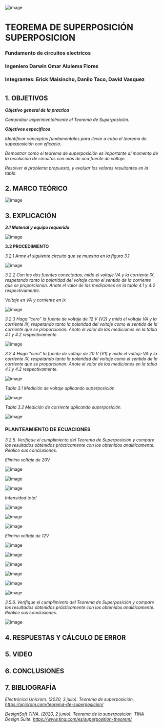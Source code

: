 ![image](https://user-images.githubusercontent.com/85728185/122873688-b1ff8480-d2f7-11eb-8db4-6c559deb9572.png)

# TEOREMA DE SUPERPOSICIÓN SUPERPOSICION

### Fundamento de circuitos electricos
### Ingeniero  Darwin Omar Alulema Flores

### Integrantes: Erick Maisincho, Danilo Taco, David Vasquez
#

## 1. OBJETIVOS

***Objetivo general de la practica***

_Comprobar experimentalmente el Teorema de Superposición._


***Objetivos especificos***

_Identificar conceptos fundamentales para llevar a cabo el teorema de superposición con eficacia._

_Demostrar como el teorema de superposición es importante al momento de la resolucion de circuitos con más de una fuente de voltaje._

_Resolver el problema propuesto, y evaluar los valores resultantes en la tabla._


## 2. MARCO TEÓRICO 

![image](https://user-images.githubusercontent.com/84418933/125886098-1f10f1ed-f539-4b0f-a6ad-93e317228524.png)

## 3. EXPLICACIÓN

***3.1 Material y equipo requerido***

![image](https://user-images.githubusercontent.com/85259801/125874494-e5c47a45-8d5a-419b-9e12-74c3b6836b6e.png)


**3.2 PROCEDIMIENTO**

_3.2.1 Arme el siguiente circuito que se muestra en la figura 3.1_


![image](https://user-images.githubusercontent.com/85259801/125874582-3f35c5d8-a1e4-4b0b-922b-1fe97c6db8a9.png)


_3.2.2 Con las dos fuentes conectadas, mida el voltaje VA y la corriente IX, respetando
tanto la polaridad del voltaje como el sentido de la corriente que se proporcionan. Anote
el valor de las mediciones en la tabla 4.1 y 4.2 respectivamente._

_Voltaje en VA y corriente en Ix_

![image](https://user-images.githubusercontent.com/85259801/125901145-76b90561-84b7-4767-8208-6231e46f0449.png)


_3.2.3 Haga “cero” la fuente de voltaje de 12 V (V2) y mida el voltaje VA y la corriente
IX, respetando tanto la polaridad del voltaje como el sentido de la corriente que se
proporcionan. Anote el valor de las mediciones en la tabla 4.1 y 4.2 respectivamente._

![image](https://user-images.githubusercontent.com/85259801/125904098-e576734a-e879-4dea-9cf2-d2ad023cd950.png)

_3.2.4 Haga “cero” la fuente de voltaje de 20 V (V1) y mida el voltaje VA y la corriente
IX, respetando tanto la polaridad del voltaje como el sentido de la corriente que se
proporcionan. Anote el valor de las mediciones en la tabla 4.1 y 4.2 respectivamente._

![image](https://user-images.githubusercontent.com/85259801/125904246-f220d8aa-44f5-4136-8abf-c16f37aef593.png)


_Tabla 3.1 Medición de voltaje aplicando superposición._

![image](https://user-images.githubusercontent.com/85259801/125965051-2179246b-d499-4acf-b71e-c949d1e18db6.png)


_Tabla 3.2 Medición de corriente aplicando superposición._

![image](https://user-images.githubusercontent.com/85259801/125965133-8bf4e65c-21a8-4113-81f9-f17ba61c67b0.png)



### PLANTEAMIENTO DE ECUACIONES

_3.2.5. Verifique el cumplimiento del Teorema de Superposición y compare los
resultados obtenidos prácticamente con los obtenidos analíticamente. Realice sus
conclusiones._

_Elimino voltaje de 20V_

![image](https://user-images.githubusercontent.com/85259801/125957247-21cf2eab-5bda-44d2-ae99-dcf24f85fe29.png)

![image](https://user-images.githubusercontent.com/85259801/125957287-42ee2a6b-2c9d-4fa8-a840-1261e6423461.png)

![image](https://user-images.githubusercontent.com/85259801/125957317-d3073f46-9abd-4f51-bf6d-46788e35981b.png)

_Intensidad total_

![image](https://user-images.githubusercontent.com/85259801/125957376-8edbcbc9-9b92-4385-a251-806cab1a8e77.png)

![image](https://user-images.githubusercontent.com/85259801/125957411-1068d573-adce-43b4-8cbb-1a81284e10fc.png)

![image](https://user-images.githubusercontent.com/85259801/125957514-e728ee83-9fb2-475b-998f-b8e63b4039d0.png)

_Elimino voltaje de 12V_

![image](https://user-images.githubusercontent.com/85259801/125957817-ece419ad-52e2-4c93-8a32-0a35328c7a00.png)

![image](https://user-images.githubusercontent.com/85259801/125957848-e5abbaa2-8893-4f8f-8f45-6c37600edb7d.png)

![image](https://user-images.githubusercontent.com/85259801/125957872-f6ab56f6-1a29-40b0-b2f2-e1888dc3dffb.png)

![image](https://user-images.githubusercontent.com/85259801/125957902-48aa0e31-4a99-47f7-b0b3-df835889589d.png)

![image](https://user-images.githubusercontent.com/85259801/125957922-ab388d47-f6ed-4459-9e4a-f3ad66032d29.png)

![image](https://user-images.githubusercontent.com/85259801/125957973-b05b6509-e172-4414-aac8-22db1bb73ac7.png)

_3.5.6. Verifique el cumplimiento del Teorema de Superposición y compare los
resultados obtenidos prácticamente con los obtenidos analíticamente. Realice sus
conclusiones._

![image](https://user-images.githubusercontent.com/85259801/125962898-1fcf0604-878d-4e63-9bd9-7d4df0aed2b9.png)


## 4. RESPUESTAS Y CÁLCULO DE ERROR



## 5. VIDEO



## 6. CONCLUSIONES

## 7. BIBLIOGRAFÍA 

_Electrónica Unicrom. (2020, 3 julio). Teorema de superposición. https://unicrom.com/teorema-de-superposicion/_

_DesignSoft TINA. (2020, 2 junio). Teorema de la superposicion. TINA Design Suite. https://www.tina.com/es/superposition-theorem/_

